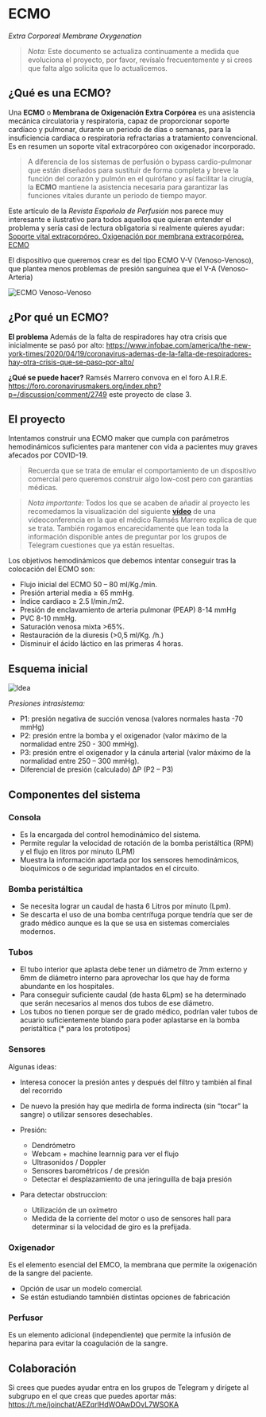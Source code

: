 # ECMO

*Extra Corporeal Membrane Oxygenation* 

> *Nota:* Este documento se actualiza continuamente a medida que evoluciona el proyecto, por favor, revísalo frecuentemente y si crees que falta algo solicita que lo actualicemos.

## ¿Qué es una ECMO? ##
Una **ECMO** o **Membrana de Oxigenación Extra Corpórea** es una asistencia mecánica circulatoria y respiratoria, capaz de proporcionar soporte cardíaco y pulmonar, durante un periodo de días o semanas, para la insuficiencia cardiaca o respiratoria refractarias a tratamiento convencional. Es en resumen un soporte vital extracorpóreo con oxigenador incorporado. 

> A diferencia de los sistemas de perfusión o bypass cardio-pulmonar que están diseñados para sustituir de forma completa y breve la función del corazón y pulmón en el quirófano y así facilitar la cirugía, la **ECMO** mantiene la asistencia necesaria para garantizar las funciones vitales durante un periodo de tiempo mayor.

Este artículo de la _Revista Española de Perfusión_ nos parece muy interesante e ilustrativo para todos aquellos que quieran entender el problema y sería casi de lectura obligatoria si realmente quieres ayudar: [Soporte vital extracorpóreo. Oxigenación por
membrana extracorpórea. ECMO](https://www.aep.es/articulo/71/Monogra%CC%81fico%20ECMO.pdf "Soporte vital extracorpóreo. Oxigenación por
membrana extracorpórea. ECMO")

El dispositivo que queremos crear es del tipo ECMO V-V (Venoso-Venoso), que plantea menos problemas de presión sanguínea que el V-A (Venoso-Arteria)

![ECMO Venoso-Venoso](https://gitlab.com/coronavirusmakers/ecmo/-/raw/master/images/VV_ECMO.png "ECMO Venoso-Venoso")

## ¿Por qué un ECMO?

**El problema**
Además de la falta de respiradores hay otra crisis que inicialmente se pasó por alto: 
https://www.infobae.com/america/the-new-york-times/2020/04/19/coronavirus-ademas-de-la-falta-de-respiradores-hay-otra-crisis-que-se-paso-por-alto/

**¿Qué se puede hacer?**
Ramsés Marrero convova en el foro A.I.R.E. https://foro.coronavirusmakers.org/index.php?p=/discussion/comment/2749 este proyecto de clase 3.

## El proyecto ##
Intentamos construir una ECMO maker que cumpla con parámetros hemodinámicos suficientes para mantener con vida a pacientes muy graves afecados por COVID-19. 

> Recuerda que se trata de emular el comportamiento de un dispositivo comercial pero queremos construir algo low-cost pero con garantías médicas.

> *Nota importante:* Todos los que se acaben de añadir al proyecto les recomedamos la visualización del siguiente **[vídeo](https://gitlab.com/coronavirusmakers/ecmo/-/raw/master/files/zoom_Ramses.mp4?inline=true "Ramsés explica en que consiste un ECMO")** de una videoconferencia en la que el médico Ramsés Marrero explica de que se trata.
También rogamos encarecidamente que lean toda la información disponible antes de preguntar por los grupos de Telegram cuestiones que ya están resueltas.

Los objetivos hemodinámicos que debemos intentar conseguir tras la colocación del ECMO son:
* Flujo inicial del ECMO 50 – 80 ml/Kg./min. 
* Presión arterial media ≥ 65 mmHg. 
* Índice cardiaco ≥ 2.5 l/min./m2. 
* Presión de enclavamiento de arteria pulmonar (PEAP) 8-14 mmHg
* PVC 8-10 mmHg. 
* Saturación venosa mixta >65%. 
* Restauración de la diuresis (>0,5 ml/Kg. /h.) 
* Disminuir el ácido láctico en las primeras 4 horas.

## Esquema inicial ##

![Idea](https://gitlab.com/coronavirusmakers/ecmo/-/raw/master/images/idea.png "Ramsés explica en que consiste un ECMO")

*Presiones intrasistema:*
* P1: presión negativa de succión venosa (valores normales hasta -70 mmHg)
* P2: presión entre la bomba y el oxigenador (valor máximo de la normalidad entre   250 - 300 mmHg).
* P3: presión entre el oxigenador y la cánula arterial (valor máximo de la normalidad entre 250 – 300 mmHg).
* Diferencial de presión (calculado) ∆P (P2 – P3)

## Componentes del sistema ##

### Consola ###
* Es la encargada del control hemodinámico del sistema.
* Permite regular la velocidad de rotación de la bomba peristáltica (RPM) y el flujo en litros por minuto (LPM)
* Muestra la información aportada por los sensores hemodinámicos, bioquímicos o de seguridad implantados en el circuito.

### Bomba peristáltica ###
* Se necesita lograr un caudal de hasta 6 Litros por minuto (Lpm).
* Se descarta el uso de una bomba centrífuga porque tendría que ser de grado médico aunque es la que se usa en sistemas comerciales modernos.

### Tubos ###
* El tubo interior que aplasta debe tener un diámetro de 7mm externo y 6mm de diámetro interno para aprovechar los que hay de forma abundante en los hospitales.
* Para conseguir suficiente caudal (de hasta 6Lpm) se ha determinado que serán necesarios al menos dos tubos de ese diámetro.
* Los tubos no tienen porque ser de grado médico, podrían valer tubos de acuario suficientemente blando para poder aplastarse en la bomba peristáltica (* para los prototipos)

### Sensores ###

Algunas ideas:
* Interesa conocer la presión antes y después del filtro y también al final del recorrido
* De nuevo la presión hay que medirla de forma indirecta (sin “tocar” la sangre) o utilizar sensores desechables.

* Presión:
    * Dendrómetro
    * Webcam + machine learnnig para ver el flujo
    * Ultrasonidos / Doppler
    * Sensores barométricos / de presión
    * Detectar el desplazamiento de una jeringuilla de baja presión
    
* Para detectar obstruccion:
    * Utilización de un oxímetro
    * Medida de la corriente del motor o uso de sensores hall para determinar si la velocidad de giro es la prefijada.

### Oxigenador ###
Es el elemento esencial del EMCO, la membrana que permite la oxigenación de la sangre del paciente. 
* Opción de usar un modelo comercial.
* Se están estudiando tamnbién distintas opciones de fabricación 

### Perfusor ###
Es un elemento adicional (independiente) que permite la infusión de heparina para evitar la coagulación de la sangre.

## Colaboración ##

Si crees que puedes ayudar entra en los grupos de Telegram y dirígete al subgrupo en el que creas que puedes aportar más: 
https://t.me/joinchat/AEZqrlHdWOAwDOvL7WSOKA



